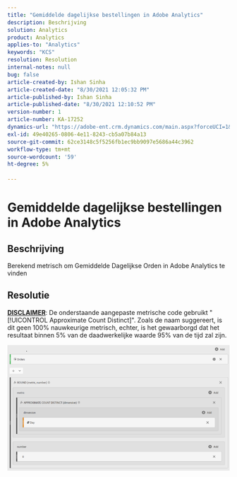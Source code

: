 ```yaml
---
title: "Gemiddelde dagelijkse bestellingen in Adobe Analytics"
description: Beschrijving
solution: Analytics
product: Analytics
applies-to: "Analytics"
keywords: "KCS"
resolution: Resolution
internal-notes: null
bug: false
article-created-by: Ishan Sinha
article-created-date: "8/30/2021 12:05:32 PM"
article-published-by: Ishan Sinha
article-published-date: "8/30/2021 12:10:52 PM"
version-number: 1
article-number: KA-17252
dynamics-url: "https://adobe-ent.crm.dynamics.com/main.aspx?forceUCI=1&pagetype=entityrecord&etn=knowledgearticle&id=f9396d8d-8a09-ec11-b6e6-00224808d564"
exl-id: 49e40265-0806-4e11-8243-cb5a07b84a13
source-git-commit: 62ce3148c5f5256fb1ec9bb9097e5686a44c3962
workflow-type: tm+mt
source-wordcount: '59'
ht-degree: 5%

---
```


# Gemiddelde dagelijkse bestellingen in Adobe Analytics

## Beschrijving


Berekend metrisch om Gemiddelde Dagelijkse Orden in Adobe Analytics te vinden




## Resolutie


<u><b>DISCLAIMER</b></u>: De onderstaande aangepaste metrische code gebruikt &quot;[!UICONTROL Approximate Count Distinct]&quot;. Zoals de naam suggereert, is dit geen 100% nauwkeurige metrisch, echter, is het gewaarborgd dat het resultaat binnen 5% van de daadwerkelijke waarde 95% van de tijd zal zijn.

![](assets/9d67ac27-8b09-ec11-b6e6-00224808d564.png)
